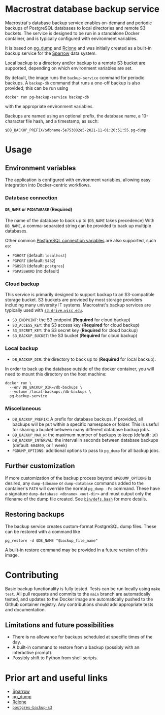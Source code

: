 # Macrostrat database backup service

Macrostrat's database backup service enables on-demand and periodic backups of
PostgreSQL databases to local directories and remote S3 buckets. The service
is designed to be run in a standalone Docker container, and is typically configured
with environment variables.

It is based on [pg_dump](https://www.postgresql.org/docs/current/app-pgdump.html)
and [Rclone](https://rclone.org) and was initially created as
a built-in backup service for the [Sparrow](https://sparrow-data.org) data system.

Local backup to a directory and/or backup to a remote S3 bucket
are supported, depending on which environment variables are set.

By default, the image runs the `backup-service` command for periodic backups. A
`backup-db` command that runs a one-off backup is also provided;
this can be run using
```
docker run pg-backup-service backup-db
```
with the appropriate environment variables.

Backups are named using an optional prefix, the database name, a 10-character file hash, and a timestamp, as such:
```
$DB_BACKUP_PREFIX/$dbname-5e753082e5-2021-11-01:20:51:55.pg-dump
```

# Usage
## Environment variables

The application is configured with environment variables, allowing easy integration into Docker-centric workflows.
### Database connection

#### `DB_NAME` or `PGDATABASE` (**Required**)
The name of the database to back up to (`DB_NAME` takes precedence)
With `DB_NAME`, a comma-separated string can be provided to back up multiple databases.

Other common [PostgreSQL connection variables](https://www.postgresql.org/docs/current/libpq-envars.html)
are also supported, such as:

- `PGHOST` (default: `localhost`)
- `PGPORT` (default: `5432`)
- `PGUSER` (default: `postgres`)
- `PGPASSWORD` (no default)

### Cloud backup

This service is primarily designed to support backup to an S3-compatible storage bucket. S3 buckets are provided
by most storage providers including many university IT systems. Macrostrat's backup services are typically used with
[`s3.drive.wisc.edu`](https://s3.drive.wisc.edu).

- `S3_ENDPOINT`: the S3 endpoint (**Required** for cloud backup)
- `S3_ACCESS_KEY`: the S3 access key (**Required** for cloud backup)
- `S3_SECRET_KEY`: the S3 secret key (**Required** for cloud backup)
- `S3_BACKUP_BUCKET`: the S3 bucket (**Required** for cloud backup)

### Local backup

- `DB_BACKUP_DIR`: the directory to back up to (**Required** for local backup).

In order to back up the database outside of the docker container, you will need to mount this directory on the host
machine:
```
docker run \
  --env DB_BACKUP_DIR=/db-backups \
  --volume /local-backups:/db-backups \
  pg-backup-service
```
### Miscellaneous

- `DB_BACKUP_PREFIX`: A prefix for database backups. If provided, all backups will be put within
  a specific namespace or folder. This is useful for sharing a bucket between many different database backup jobs.
- `DB_BACKUP_MAX_N`: the maximum number of backups to keep (default: `10`)
- `DB_BACKUP_INTERVAL`: the interval in seconds between database backups (default: `604800`, or 1 week)
- `PGDUMP_OPTIONS`: additional options to pass to `pg_dump` for all backup jobs.

## Further customization

If more customization of the backup process beyond `$PGDUMP_OPTIONS` is desired, any `dump-$dbname` or `dump-database` 
commands added to the container's `PATH` will override the normal `pg_dump -Fc` command.
These have a signature `dump-database <dbname> <out-dir>` and must output only the filename of the dump file created.
See [`bin/defs.bash`](bin/defs.bash#L14) for more details.

## Restoring backups

The backup service creates custom-format PostgreSQL dump files.
These can be restored with a command like
```
pg_restore -d $DB_NAME "$backup_file_name"
```
A built-in restore command may be provided in a future
version of this image.

# Contributing

Basic backup functionality is fully tested. Tests can be run locally using `make test`.
All pull requests and commits to the `main` branch
are automatically tested, and updates to the Docker image are automatically pushed to the Github container registry.
Any contributions should add appropriate tests and documentation.
## Limitations and future possibilities

- There is no allowance for backups scheduled at specific
  times of the day.
- A built-in command to restore from a backup (possibly with an interactive prompt).
- Possibly shift to Python from shell scripts.

# Prior art and useful links

- [Sparrow](https://sparrow-data.org)
- [pg_dump](https://www.postgresql.org/docs/current/app-pgdump.html)
- [Rclone](https://rclone.org)
- [`postgres-backup-s3`](https://github.com/schickling/dockerfiles/tree/master/postgres-backup-s3)